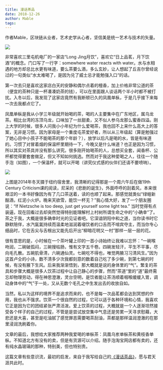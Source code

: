 ```yaml
---
title: 漫话茶品
date: 2018-12-26
author: Mable
tags: 
---
```


作者Mable，区块链从业者，艺术史学从心者，坚信美是统一艺术与技术的矢量。

<!--more-->

![](https://cosmosrepair-1257028016.cos.ap-beijing.myqcloud.com/2019-06-26-640%20-18-.jpeg)

非常喜欢三里屯机电厂的一家店“Long Jing月饮”，喜欢它“日上品茗，月下饮酒”的概念。门口写了一行字：somewhere water reacts with water。水与水相遇的地方却总比水更有味道，要么茶要么酒，多么玄妙，让人想起了丘吉尔曾经说过的一句类似“水太难喝了，是因为兑了威士忌才能勉强入口“的话。

第一次去只是喜欢这家店白天的安静和偶尔点着的檀香，加上价格非常公道的茶（便宜的茶种只是一杯凑凑奶茶的钱），可以在里面跟人谈话两个半小时都不被打扰。入冬以后，我发现了这家店竟然有我断顿已久的凤凰单枞，于是几乎接下来每一次去我都点它了。

凤凰单枞是我从小学三年级就开始喝的茶，喝的人主要集中在广东地区，属乌龙茶。相比台湾的冻顶乌龙，口味加了一丝甜柔，又不似人参乌龙那么蜜香四溢。刚上大学的时候，很多人问我小小年纪为什么爱喝茶，我也回不上来什么高大上的答案，无非是习惯。因为家母是一个重度屯茶爱好者，所以从三年级起（算是勉强过了她心目中小孩子不能喝茶的那个年龄？），放学以后凡是喝的水，皆是有味道的。习惯了对冒着烟的保温杯里期待一下，今晚又是什么味道？也正是因为习惯，所以其实对茶具并没有那么讲究。很多刚开始喝茶的人，总想买全套，闻香杯、公杯都觉得要套套做足，但又不知如何挑选。然而对于我这种爱喝之人，往往一个随手泡（如图），一个保温杯，就可以开喝（讲究仪式感的伙伴们还请不要喷呐）。

![](https://cosmosrepair-1257028016.cos.ap-beijing.myqcloud.com/2019-06-26-640%20-17-.jpeg)

上图是2014年冬天摄于纽约宿舍里，我清晰的记得那是一个周六午后在做19th Century Criticism课的阅读，尼采的《悲剧的诞生》，外面呼呼的刮着风，本来很艰涩的一本书好像因为有了几口茶送着，读的也顺了起来。那感觉就类似“绿螘新醅酒，红泥小火炉。晚来天欲雪，能饮一杯无？”我心情大好，发了一个朋友圈说：“If Nietzsche is too deep, just get yourself some light tea.” 当时觉得有点装逼，现在回看过去却突然觉得特别能理解村上村树所谓生命之中的“小确幸”了。茶之于我，大概是很多确幸时光的见证者吧。它深谙阴阳中和之道，当你读书时它静默陪伴，水汽氤氲持续而温柔地滋润着啜饮者的口舌而不喧宾夺主，而当你专心细品时，它在舌尖与舌根出又能先后开出“柳暗花明又一村”那样一层一层的花。

很有意思的是，小时候在一个茶叶罐上印的一首小诗始终让我难以忘怀：“一碗喉吻润，二碗破孤闷，三碗搜枯肠，惟有文字五千卷。四碗发轻汗，平生不平事，尽向毛孔散。五碗肌骨清，六碗通仙灵。七碗吃不得也，唯觉两腋习习清风生。”因为这首卢仝的小诗，数不清多少次我都刻意的数着自己吃了多少碗，到第七碗的时候，有没有腋下生风。后来我渐渐悟到，那大概就是说的身体里的“气”。繁复的茶具和步骤大概是很多人饮茶过程中让自己静心的步骤，然而“茶道“里的“道”最终需忘却物理劳动，得在神思澄澈，灵台空明，是饮者能让茶汤顺着咽喉缓缓入胃，调动身体中的“气”于一处，又从无数个毛孔之中生发出去的收放自如。

当然，私以为这样的境界不是追求而来的，也不是每一次品茗都会达到冥想的作用，我也从不强求。饮茶一个很自然的过程，它可以适于各种环境和心情，我喜欢它正是因为它的团结紧张严肃活泼。爱上饮茶的过程，大概就是一个人逐渐坦然接受各个样子的自己的过程，不管是是尝试放空集中气息还是劳累一天寻求慰藉，大悲还是大喜，甚至是吃油腻了感觉罪恶需要喝茶刮油，茶都是那样温润澄澈的在那里浸润洗刷着你。

文章的最后，我想给大家推荐两种我爱喝的单枞茶：凤凰乌岽单枞茶和黄枝香单枞。不知道北方有没有的卖，但是有货源可以介绍。随手泡淘宝网店都有卖的，还有纯水晶玻璃的那种，特别美，但也特别贵。

这篇文章有些意识流，最初的启发，来自于我写给自己的[《漫话茶品》](https://mp.weixin.qq.com/s?__biz=MzU3NzI2NjY2MA==&mid=2247483689&idx=1&sn=e57059a753620dd7e9c76cff6e8860fe&scene=21#wechat_redirect)，愿与君天涯共此时。